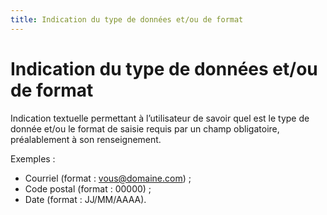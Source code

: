 ```yaml
---
title: Indication du type de données et/ou de format
---
```


# Indication du type de données et/ou de format


Indication textuelle permettant à l’utilisateur de savoir quel est le type de donnée et/ou le format de saisie requis par un champ obligatoire, préalablement à son renseignement.

Exemples :

- Courriel (format : vous@domaine.com) ;
- Code postal (format : 00000) ;
- Date (format : JJ/MM/AAAA).
